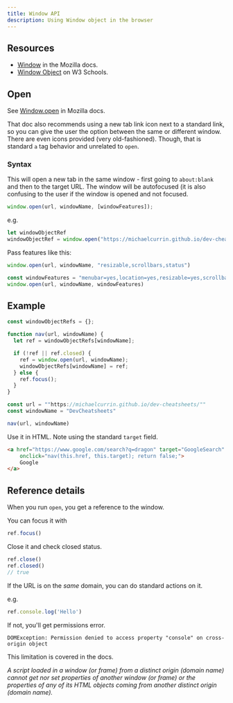```yaml
---
title: Window API
description: Using Window object in the browser
---
```



## Resources

- [Window](https://developer.mozilla.org/en-US/docs/Web/API/Window) in the Mozilla docs.
- [Window Object](https://www.w3schools.com/jsref/obj_window.asp) on W3 Schools.


## Open

See [Window.open](https://developer.mozilla.org/en-US/docs/Web/API/Window/open) in Mozilla docs.

That doc also recommends using a new tab link icon next to a standard link, so you can give the user the option between the same or different window. There are even icons provided (very old-fashioned). Though, that is standard `a` tag behavior and unrelated to `open`.

### Syntax

This will open a new tab in the same window - first going to `about:blank` and then to the target URL. The window will be autofocused (it is also confusing to the user if the window is opened and not focused.

```javascript
window.open(url, windowName, [windowFeatures]);
```

e.g.

```javascript
let windowObjectRef
windowObjectRef = window.open("https://michaelcurrin.github.io/dev-cheatsheets/", "myWindow");
```

Pass features like this:

```javascript
window.open(url, windowName, "resizable,scrollbars,status")

const windowFeatures = "menubar=yes,location=yes,resizable=yes,scrollbars=yes,status=yes"
window.open(url, windowName, windowFeatures)
```


## Example

```javascript
const windowObjectRefs = {};

function nav(url, windowName) {
  let ref = windowObjectRefs[windowName];

  if (!ref || ref.closed) {
    ref = window.open(url, windowName);
    windowObjectRefs[windowName] = ref;
  } else {
    ref.focus();
  }
}

const url = ""https://michaelcurrin.github.io/dev-cheatsheets/""
const windowName = "DevCheatsheets"

nav(url, windowName)
```

Use it in HTML. Note using the standard `target` field.

```html
<a href="https://www.google.com/search?q=dragon" target="GoogleSearch"
    onclick="nav(this.href, this.target); return false;">
    Google
</a>
```


## Reference details

When you run `open`, you get a reference to the window.

You can focus it with

```javascript
ref.focus()
```

Close it and check closed status.

```javascript
ref.close()
ref.closed()
// true
```

If the URL is on the _same_ domain, you can do standard actions on it.

e.g.

```javascript
ref.console.log('Hello')
```

If not, you'll get permissions error.

```
DOMException: Permission denied to access property "console" on cross-origin object
```

This limitation is covered in the docs.

_A script loaded in a window (or frame) from a distinct origin (domain name) cannot get nor set properties of another window (or frame) or the properties of any of its HTML objects coming from another distinct origin (domain name)._
